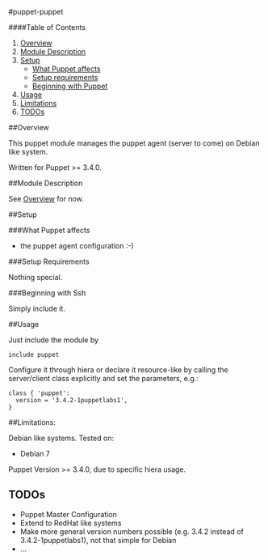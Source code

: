 #puppet-puppet

####Table of Contents

1. [Overview](#overview)
2. [Module Description](#module-description)
3. [Setup](#setup)
    * [What Puppet affects](#what-puppet-affects)
    * [Setup requirements](#setup-requirements)
    * [Beginning with Puppet](#beginning-with-Puppet)
4. [Usage](#usage)
5. [Limitations](#limitations)
6. [TODOs](#Todos)

##Overview

This puppet module manages the puppet agent (server to come) on Debian like system. 

Written for Puppet >= 3.4.0.

##Module Description

See [Overview](#overview) for now.

##Setup

###What Puppet affects

* the puppet agent configuration :-) 

###Setup Requirements

Nothing special.
	
###Beginning with Ssh	

Simply include it.

##Usage

Just include the module by 

```puppet
include puppet
```

Configure it through hiera or declare it resource-like by calling the server/client class explicitly and set the parameters, e.g.:

```puppet
class { 'puppet':
  version = '3.4.2-1puppetlabs1',
}
```

##Limitations:

Debian like systems.
Tested on:

* Debian 7

Puppet Version >= 3.4.0, due to specific hiera usage.

## TODOs

* Puppet Master Configuration
* Extend to RedHat like systems
* Make more general version numbers possible (e.g. 3.4.2 instead of 3.4.2-1puppetlabs1), not that simple for Debian
* ...
